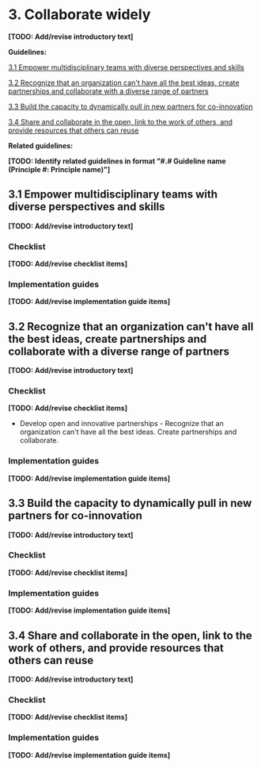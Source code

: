 # 3. Collaborate widely

**[TODO: Add/revise introductory text]**

**Guidelines:**

[3.1 Empower multidisciplinary teams with diverse perspectives and skills](#user-content-31-empower-multidisciplinary-teams-with-diverse-perspectives-and-skills)

[3.2 Recognize that an organization can't have all the best ideas, create partnerships and collaborate with a diverse range of partners](#user-content-32-recognize-that-an-organization-cant-have-all-the-best-ideas-create-partnerships-and-collaborate-with-a-diverse-range-of-partners)

[3.3 Build the capacity to dynamically pull in new partners for co-innovation](#user-content-33-build-the-capacity-to-dynamically-pull-in-new-partners-for-co-innovation)

[3.4 Share and collaborate in the open, link to the work of others, and provide resources that others can reuse](#user-content-34-share-and-collaborate-in-the-open-link-to-the-work-of-others-and-provide-resources-that-others-can-reuse)

**Related guidelines:**

**[TODO: Identify related guidelines in format "\#.\# Guideline name (Principle #: Principle name)"]**

## 3.1 Empower multidisciplinary teams with diverse perspectives and skills

**[TODO: Add/revise introductory text]**

### Checklist

**[TODO: Add/revise checklist items]**

### Implementation guides

**[TODO: Add/revise implementation guide items]**

## 3.2 Recognize that an organization can't have all the best ideas, create partnerships and collaborate with a diverse range of partners

**[TODO: Add/revise introductory text]**

### Checklist

**[TODO: Add/revise checklist items]**

- Develop open and innovative partnerships - Recognize that an organization can't have all the best ideas. Create partnerships and collaborate.

### Implementation guides

**[TODO: Add/revise implementation guide items]**

## 3.3 Build the capacity to dynamically pull in new partners for co-innovation

**[TODO: Add/revise introductory text]**

### Checklist

**[TODO: Add/revise checklist items]**

### Implementation guides

**[TODO: Add/revise implementation guide items]**

## 3.4 Share and collaborate in the open, link to the work of others, and provide resources that others can reuse

**[TODO: Add/revise introductory text]**

### Checklist

**[TODO: Add/revise checklist items]**

### Implementation guides

**[TODO: Add/revise implementation guide items]**
